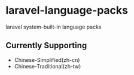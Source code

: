 laravel-language-packs
======================

laravel system-built-in language packs

## Currently Supporting

* Chinese-Simplified(zh-cn)
* Chinese-Traditional(zh-tw)
